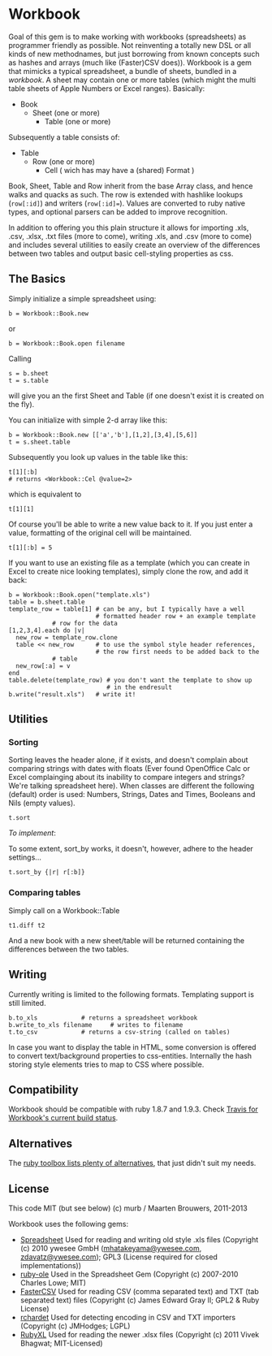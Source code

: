 # Workbook

Goal of this gem is to make working with workbooks (spreadsheets) as programmer friendly as possible. Not reinventing a totally new DSL or all kinds of new methodnames, but just borrowing from known concepts such as hashes and arrays (much like (Faster)CSV does)). Workbook is a gem that mimicks a typical spreadsheet, a bundle of sheets, bundled in a *workbook*. A sheet may contain one or more tables (which might the multi table sheets of Apple Numbers or Excel ranges). Basically:

* Book
   * Sheet (one or more)
      * Table (one or more)
        
Subsequently a table consists of:

* Table
   * Row (one or more)
      * Cell ( wich has may have a (shared) Format )
	  
Book, Sheet, Table and Row inherit from the base Array class, and hence walks and quacks as such. The row is extended with hashlike lookups (`row[:id]`) and writers (`row[:id]=`). Values are converted to ruby native types, and optional parsers can be added to improve recognition. 

In addition to offering you this plain structure it allows for importing .xls, .csv, .xlsx, .txt files (more to come), writing .xls, and .csv  (more to come) and includes several utilities to easily create an overview of the differences between two tables and output basic cell-styling properties as css.

## The Basics
	  
Simply initialize a simple spreadsheet using:

    b = Workbook::Book.new
	
or

    b = Workbook::Book.open filename
	   
Calling

    s = b.sheet
	t = s.table
	
will give you an the first Sheet and Table (if one doesn't exist it is created on the fly).

You can initialize with simple 2-d array like this:

    b = Workbook::Book.new [['a','b'],[1,2],[3,4],[5,6]]
	t = s.sheet.table
	
Subsequently you look up values in the table like this:

    t[1][:b] 
	# returns <Workbook::Cel @value=2>

which is equivalent to

    t[1][1] 
	
Of course you'll be able to write a new value back to it. If you just enter a value, formatting of the original cell will be maintained.

    t[1][:b] = 5
    
If you want to use an existing file as a template (which you can create in Excel to create nice looking templates), 
simply clone the row, and add it back:

    b = Workbook::Book.open("template.xls")
    table = b.sheet.table
    template_row = table[1] # can be any, but I typically have a well
                            # formatted header row + an example template 
			    # row for the data
    [1,2,3,4].each do |v|
      new_row = template_row.clone
      table << new_row      # to use the symbol style header references, 
                            # the row first needs to be added back to the 
			    # table
      new_row[:a] = v
    end
    table.delete(template_row) # you don't want the template to show up
                               # in the endresult
    b.write("result.xls")   # write it!
    
<!-- Feature *to implement*: 

	t['A2']
	# returns <Workbook::Cel @value=1>
	
Feature *to implement*, get a single column:

    t[:b]
	# returns [<Workbook::Cel @value=2>,<Workbook::Cel @value=4>,<Workbook::Cel @value=6>] 
	
On my wishlist: In the future I hope to return the cell value directly, without the intermediate Workbook::Cel class in between.
	
	-->
	
## Utilities

### Sorting

Sorting leaves the header alone, if it exists, and doesn't complain about comparing strings with dates with floats (Ever found OpenOffice Calc or Excel complainging about its inability to compare integers and strings? We're talking spreadsheet here). When classes are different the following (default) order is used: Numbers, Strings, Dates and Times, Booleans and Nils (empty values).

	t.sort
	
*To implement*:

To some extent, sort_by works, it doesn't, however, adhere to the header settings... 
  
    t.sort_by {|r| r[:b]}
	
### Comparing tables
	
Simply call on a Workbook::Table

	t1.diff t2
	
And a new book with a new sheet/table will be returned containing the differences between the two tables.
	
## Writing

Currently writing is limited to the following formats. Templating support is still limited.
	
	b.to_xls 			# returns a spreadsheet workbook
	b.write_to_xls filename 	# writes to filename
	t.to_csv 			# returns a csv-string (called on tables)
	
In case you want to display the table in HTML, some conversion is offered to convert text/background properties to css-entities. Internally the hash storing style elements tries to map to CSS where possible.
	
## Compatibility

Workbook should be compatible with ruby 1.8.7 and 1.9.3. Check [Travis for Workbook's current build status](https://travis-ci.org/murb/workbook). 

## Alternatives

The [ruby toolbox lists plenty of alternatives](https://www.ruby-toolbox.com/search?utf8=%E2%9C%93&q=spreadsheet), that just didn't suit my needs.

## License

This code MIT (but see below) (c) murb / Maarten Brouwers, 2011-2013

Workbook uses the following gems:

* [Spreadsheet](https://github.com/zdavatz/spreadsheet) Used for reading and writing old style .xls files (Copyright (c) 2010 ywesee GmbH (mhatakeyama@ywesee.com, zdavatz@ywesee.com); GPL3 (License required for closed implementations))
* [ruby-ole](http://code.google.com/p/ruby-ole/) Used in the Spreadsheet Gem (Copyright (c) 2007-2010 Charles Lowe; MIT)
* [FasterCSV](http://fastercsv.rubyforge.org/) Used for reading CSV (comma separated text) and TXT (tab separated text) files (Copyright (c) James Edward Gray II; GPL2 & Ruby License)
* [rchardet](http://rubyforge.org/projects/rchardet) Used for detecting encoding in CSV and TXT importers (Copyright (c) JMHodges; LGPL)
* [RubyXL](https://github.com/gilt/rubyXL) Used for reading the newer .xlsx files (Copyright (c) 2011 Vivek Bhagwat; MIT-Licensed)